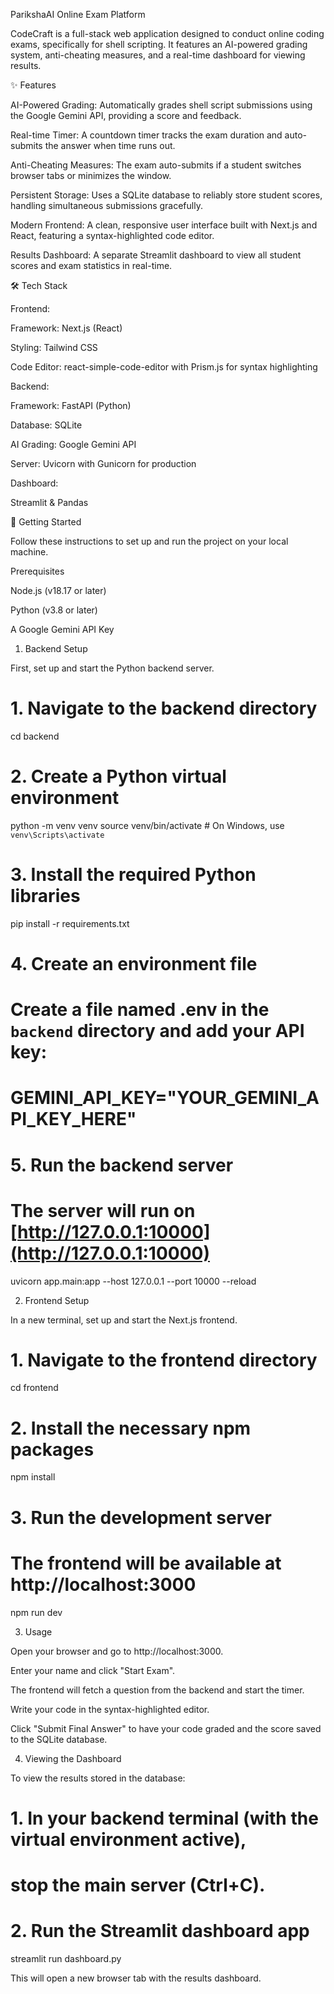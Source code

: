 ParikshaAI Online Exam Platform

CodeCraft is a full-stack web application designed to conduct online coding exams, specifically for shell scripting. It features an AI-powered grading system, anti-cheating measures, and a real-time dashboard for viewing results.

✨ Features

AI-Powered Grading: Automatically grades shell script submissions using the Google Gemini API, providing a score and feedback.

Real-time Timer: A countdown timer tracks the exam duration and auto-submits the answer when time runs out.

Anti-Cheating Measures: The exam auto-submits if a student switches browser tabs or minimizes the window.

Persistent Storage: Uses a SQLite database to reliably store student scores, handling simultaneous submissions gracefully.

Modern Frontend: A clean, responsive user interface built with Next.js and React, featuring a syntax-highlighted code editor.

Results Dashboard: A separate Streamlit dashboard to view all student scores and exam statistics in real-time.

🛠️ Tech Stack

Frontend:

Framework: Next.js (React)

Styling: Tailwind CSS

Code Editor: react-simple-code-editor with Prism.js for syntax highlighting

Backend:

Framework: FastAPI (Python)

Database: SQLite

AI Grading: Google Gemini API

Server: Uvicorn with Gunicorn for production

Dashboard:

Streamlit & Pandas

🚀 Getting Started

Follow these instructions to set up and run the project on your local machine.

Prerequisites

Node.js (v18.17 or later)

Python (v3.8 or later)

A Google Gemini API Key

1. Backend Setup

First, set up and start the Python backend server.

# 1. Navigate to the backend directory
cd backend

# 2. Create a Python virtual environment
python -m venv venv
source venv/bin/activate  # On Windows, use `venv\Scripts\activate`

# 3. Install the required Python libraries
pip install -r requirements.txt

# 4. Create an environment file
# Create a file named .env in the `backend` directory and add your API key:
# GEMINI_API_KEY="YOUR_GEMINI_API_KEY_HERE"

# 5. Run the backend server
# The server will run on [http://127.0.0.1:10000](http://127.0.0.1:10000)
uvicorn app.main:app --host 127.0.0.1 --port 10000 --reload


2. Frontend Setup

In a new terminal, set up and start the Next.js frontend.

# 1. Navigate to the frontend directory
cd frontend

# 2. Install the necessary npm packages
npm install

# 3. Run the development server
# The frontend will be available at http://localhost:3000
npm run dev


3. Usage

Open your browser and go to http://localhost:3000.

Enter your name and click "Start Exam".

The frontend will fetch a question from the backend and start the timer.

Write your code in the syntax-highlighted editor.

Click "Submit Final Answer" to have your code graded and the score saved to the SQLite database.

4. Viewing the Dashboard

To view the results stored in the database:

# 1. In your backend terminal (with the virtual environment active),
#    stop the main server (Ctrl+C).

# 2. Run the Streamlit dashboard app
streamlit run dashboard.py


This will open a new browser tab with the results dashboard.
